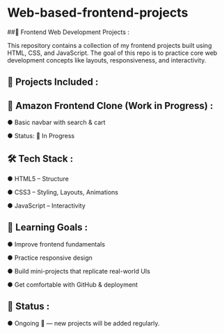 # Web-based-frontend-projects

##🎨 Frontend Web Development Projects :

This repository contains a collection of my frontend projects built using HTML, CSS, and JavaScript.
The goal of this repo is to practice core web development concepts like layouts, responsiveness, and interactivity.

## 📂 Projects Included :

## 🛒 Amazon Frontend Clone (Work in Progress) : 
● Basic navbar with search & cart

● Status: 🚧 In Progress


## 🛠️ Tech Stack : 
● HTML5 – Structure

● CSS3 – Styling, Layouts, Animations

● JavaScript – Interactivity

## 🎯 Learning Goals : 
● Improve frontend fundamentals

● Practice responsive design

● Build mini-projects that replicate real-world UIs

● Get comfortable with GitHub & deployment

## 📌 Status : 
● Ongoing 🚧 — new projects will be added regularly.

